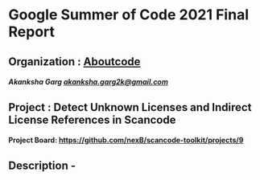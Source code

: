# Google Summer of Code 2021 Final Report
## Organization : [Aboutcode](https://www.aboutcode.org/)
##### Akanksha Garg <akanksha.garg2k@gmail.com>
## Project : Detect Unknown Licenses and Indirect License References in Scancode 
#### Project Board: https://github.com/nexB/scancode-toolkit/projects/9
## Description - 
